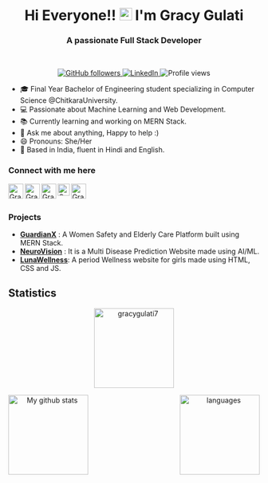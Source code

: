 <h1 align="center">Hi Everyone!! <img src="https://media.giphy.com/media/hvRJCLFzcasrR4ia7z/giphy.gif" width="25px"> I'm Gracy Gulati</h1>
<h3 align="center">A passionate Full Stack Developer</h3>
<br>

<p align="center">
  <a href="https://github.com/gracygulati7">
    <img src="https://img.shields.io/github/followers/gracygulati7?label=follow&style=social" alt="GitHub followers">
  </a>
  <a href="https://www.linkedin.com/in/gracy-gulati-956061292/">
    <img src="https://img.shields.io/badge/-Gracy%20Gulati-blue?style=flat-square&logo=Linkedin&logoColor=white" alt="LinkedIn">
  </a>
  <img src="https://komarev.com/ghpvc/?username=gracygulati7&label=Visitors&color=blue&style=plastic" alt="Profile views">
</p>


- 🎓 Final Year Bachelor of Engineering student specializing in Computer Science @ChitkaraUniversity.
- 💻 Passionate about Machine Learning and Web Development.
- 📚 Currently learning and working on MERN Stack.
- 💬 Ask me about anything, Happy to help :)
- 😄 Pronouns: She/Her
- 📍 Based in India, fluent in Hindi and English.

### Connect with me here

<a href="https://www.linkedin.com/in/gracy-gulati-956061292/">
<img align="left" alt="Gracy Gulati | Linkedin" width="30px" src="https://img.icons8.com/color/48/000000/linkedin.png"/>
</a>

<a href="https://twitter.com/Gracy_Gulati?lang=en">
<img align="left" alt="Gracy Gulati | Twitter" width="30px" src="https://img.icons8.com/color/48/000000/twitter.png" />
</a> 

<a href="https://www.instagram.com/gracy_gulati/">
<img align="left" alt="Gracy Gulati | Instagram" width="30px" src="https://img.icons8.com/fluent/48/000000/instagram-new.png" />
</a>

<a href="https://leetcode.com/u/gracy_gulati/">
<img align="left" alt="Gracy Gulati | Leetcode" width="24px" src="https://cdn.iconscout.com/icon/free/png-512/leetcode-3628885-3030025.png" />
</a>

<a href="mailto:gracy331.be22@chitkara.edu.in">
  <img align="left" alt="Gracy Gulati | Email" width="30px" src="https://static.vecteezy.com/system/resources/previews/020/964/377/non_2x/gmail-mail-icon-for-web-design-free-png.png" />
</a>

<br><br>

### Projects

- **[GuardianX](guardian-x.vercel.app)** : A Women Safety and Elderly Care Platform built using MERN Stack.
- **[NeuroVision](https://multiple-disease-prediction-apse-aiml.streamlit.app/)** : It is a Multi Disease Prediction Website made using AI/ML. 
- **[LunaWellness](gracygulati7.github.io/LunaWellness/)**: A period Wellness website for girls made using HTML, CSS and JS.

## Statistics

<p align="center">
<img height="160"  src="https://github-readme-streak-stats.herokuapp.com/?user=gracygulati7&theme=tokyonight" alt="gracygulati7"/> 
</p>

<p align="center">
<img align="left" src="https://github-readme-stats.vercel.app/api?username=gracygulati7&show_icons=true&theme=tokyonight" alt="My github stats" height="160"/></p>

<p align="center">
<img align="right" height= "160" src="https://github-readme-stats.vercel.app/api/top-langs/?username=gracygulati7&layout=compact&theme=tokyonight" alt="languages"/> 
</p>
